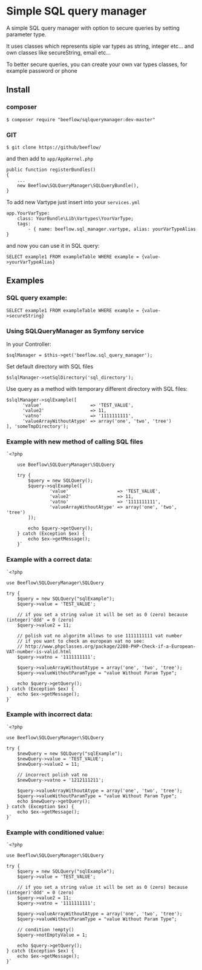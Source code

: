 # Simple SQL query manager

A simple SQL query manager with option to secure queries by setting parameter type. 

It uses classes which represents siple var types as string, integer etc... and own classes 
like secureString, email etc...

To better secure queries, you can create your own var types classes, for example password or phone

## Install

### composer

    $ composer require "beeflow/sqlquerymanager:dev-master"

### GIT
    
    $ git clone https://github/beeflow/

and then add to `app/AppKernel.php`

    public function registerBundles()
    {
        ...
        new Beeflow\SQLQueryManager\SQLQueryBundle(),
    }
    
To add new Vartype just insert into your `services.yml`
    
    app.YourVarType:
        class: YourBundle\Lib\Vartypes\YourVarType;
        tags:
            - { name: beeflow.sql_manager.vartype, alias: yourVarTypeAlias }
            
and now you can use it in SQL query:

    SELECT example1 FROM exampleTable WHERE example = {value->yourVarTypeAlias}

## Examples

### SQL query example:

	SELECT example1 FROM exampleTable WHERE example = {value->secureString}

### Using SQLQueryManager as Symfony service
    
In your Controller:
    
    $sqlManager = $this->get('beeflow.sql_query_manager');
    
Set default directory with SQL files

    $slqlManager->setSqlDirectory('sql_directory');
    
Use query as a method with temporary different directory with SQL files:

    $slqlManager->sqlExample([
          'value'                  => 'TEST_VALUE',
          'value2'                 => 11,
          'vatno'                  => '1111111111',
          'valueArrayWithoutAtype' => array('one', 'two', 'tree')
    ], 'someTmpDirectory');

    
### Example with new method of calling SQL files

    `<?php
    
    	use Beeflow\SQLQueryManager\SQLQuery
    
    	try {
    	    $query = new SQLQuery();
            $query->sqlExample([
                    'value'                  => 'TEST_VALUE',
                    'value2'                 => 11,
                    'vatno'                  => '1111111111',
                    'valueArrayWithoutAtype' => array('one', 'two', 'tree')
            ]);
             
            echo $query->getQuery();
    	} catch (Exception $ex) {
            echo $ex->getMessage();
    	}`
    
    
### Example with a correct data:

	`<?php

	use Beeflow\SQLQueryManager\SQLQuery

	try {
	    $query = new SQLQuery("sqlExample");
        $query->value = 'TEST_VALUE';

        // if you set a string value it will be set as 0 (zero) because (integer)'ddd' = 0 (zero)
        $query->value2 = 11;

        // polish vat no algoritm allows to use 1111111111 vat number
        // if you want to check an european vat no see:
        // http://www.phpclasses.org/package/2280-PHP-Check-if-a-European-VAT-number-is-valid.html
        $query->vatno = '1111111111';

        $query->valueArrayWithoutAtype = array('one', 'two', 'tree');
        $query->valueWithoutParamType = "value Without Param Type";

        echo $query->getQuery();
	} catch (Exception $ex) {
        echo $ex->getMessage();
	}`

### Example with incorrect data:

    `<?php

    use Beeflow\SQLQueryManager\SQLQuery

	try {
	    $newQuery = new SQLQuery("sqlExample");
	    $newQuery->value = 'TEST_VALUE';
	    $newQuery->value2 = 11;

	    // incorrect polish vat no
	    $newQuery->vatno = '1212111211';

	    $query->valueArrayWithoutAtype = array('one', 'two', 'tree');
	    $query->valueWithoutParamType = "value Without Param Type";
	    echo $newQuery->getQuery();
	} catch (Exception $ex) {
	    echo $ex->getMessage();
	}`

### Example with conditioned value:

    `<?php

    use Beeflow\SQLQueryManager\SQLQuery

	try {
	    $query = new SQLQuery("sqlExample");
	    $query->value = 'TEST_VALUE';

	    // if you set a string value it will be set as 0 (zero) because (integer)'ddd' = 0 (zero)
	    $query->value2 = 11;
	    $query->vatno = '1111111111';

	    $query->valueArrayWithoutAtype = array('one', 'two', 'tree');
	    $query->valueWithoutParamType = "value Without Param Type";

	    // condition !empty()
	    $query->notEmptyValue = 1;

	    echo $query->getQuery();
	} catch (Exception $ex) {
	    echo $ex->getMessage();
	}`
